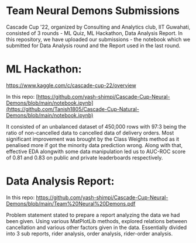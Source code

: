 # Team Neural Demons Submissions

Cascade Cup '22, organized by Consulting and Analytics club, IIT Guwahati, consisted of 3 rounds - ML Quiz, ML Hackathon, Data Analysis Report. In this repository, we have uploaded our submissions - the notebook which we submitted for Data Analysis round and the Report used in the last round.

# ML Hackathon:

https://www.kaggle.com/c/cascade-cup-22/overview

In this repo: [https://github.com/yash-shimpi/Cascade-Cup-Neural-Demons/blob/main/notebook.ipynb](https://github.com/Tanish1805/Cascade-Cup-Natural-Demons/blob/main/notebook.ipynb)

It consisted of an unbalanced dataset of 450,000 rows with 97:3 being the ratio of non-cancelled data to cancelled data of delivery orders. Most significant improvement was brought by the Class Weights method as it penalised more if got the minority data prediction wrong. Along with that, effective EDA alongwith some data manipulation led us to AUC-ROC score of 0.81 and 0.83 on public and private leaderboards respectively.

# Data Analysis Report:

In this repo: https://github.com/yash-shimpi/Cascade-Cup-Neural-Demons/blob/main/Team%20Neural%20Demons.pdf

Problem statement stated to prepare a report analyzing the data we had been given. Using various MatPlotLib methods, explored relations between cancellation and various other factors given in the data. Essentially divided into 3 sub reports, rider analysis, order analysis, rider-order analysis.
